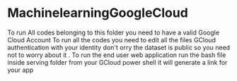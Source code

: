 # MachinelearningGoogleCloud


To run All codes belonging to this folder you need to have a valid Google Cloud Account
To run all the codes you need to edit all the files GCloud authentication with your identity don't orry the dataset is public so you need not to worry about it .
To run the end user web application run the bash file inside serving folder from your GCloud power shell it will generate a link for your app
 
